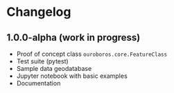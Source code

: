 # Changelog

## 1.0.0-alpha (work in progress)

- Proof of concept class `ouroboros.core.FeatureClass`
- Test suite (pytest) 
- Sample data geodatabase
- Jupyter notebook with basic examples 
- Documentation
